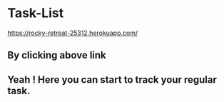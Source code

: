 # Task-List
https://rocky-retreat-25312.herokuapp.com/

## By clicking above link
## Yeah ! Here you can start to track your regular task.
